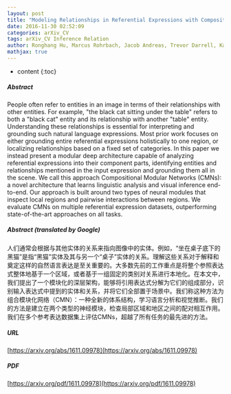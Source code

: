 ```yaml
---
layout: post
title: "Modeling Relationships in Referential Expressions with Compositional Modular Networks"
date: 2016-11-30 02:52:09
categories: arXiv_CV
tags: arXiv_CV Inference Relation
author: Ronghang Hu, Marcus Rohrbach, Jacob Andreas, Trevor Darrell, Kate Saenko
mathjax: true
---
```


* content
{:toc}

##### Abstract
People often refer to entities in an image in terms of their relationships with other entities. For example, "the black cat sitting under the table" refers to both a "black cat" entity and its relationship with another "table" entity. Understanding these relationships is essential for interpreting and grounding such natural language expressions. Most prior work focuses on either grounding entire referential expressions holistically to one region, or localizing relationships based on a fixed set of categories. In this paper we instead present a modular deep architecture capable of analyzing referential expressions into their component parts, identifying entities and relationships mentioned in the input expression and grounding them all in the scene. We call this approach Compositional Modular Networks (CMNs): a novel architecture that learns linguistic analysis and visual inference end-to-end. Our approach is built around two types of neural modules that inspect local regions and pairwise interactions between regions. We evaluate CMNs on multiple referential expression datasets, outperforming state-of-the-art approaches on all tasks.

##### Abstract (translated by Google)
人们通常会根据与其他实体的关系来指向图像中的实体。例如，“坐在桌子底下的黑猫”是指“黑猫”实体及其与另一个“桌子”实体的关系。理解这些关系对于解释和奠定这样的自然语言表达是至关重要的。大多数先前的工作重点是将整个参照表达式整体地基于一个区域，或者基于一组固定的类别对关系进行本地化。在本文中，我们提出了一个模块化的深层架构，能够将引用表达式分解为它们的组成部分，识别输入表达式中提到的实体和关系，并将它们全部置于场景中。我们称这种方法为组合模块化网络（CMN）：一种全新的体系结构，学习语言分析和视觉推断。我们的方法是建立在两个类型的神经模块，检查局部区域和地区之间的配对相互作用。我们在多个参考表达数据集上评估CMNs，超越了所有任务的最先进的方法。

##### URL
[https://arxiv.org/abs/1611.09978](https://arxiv.org/abs/1611.09978)

##### PDF
[https://arxiv.org/pdf/1611.09978](https://arxiv.org/pdf/1611.09978)

